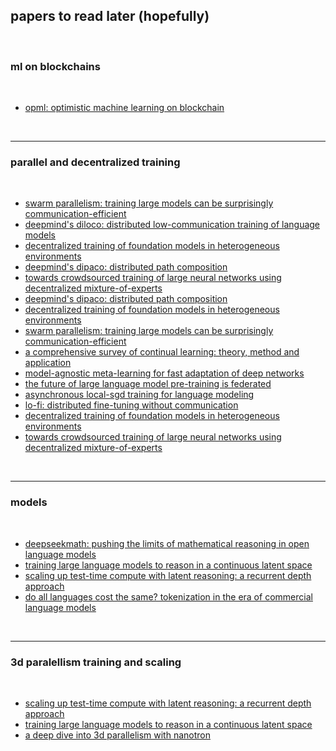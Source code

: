 ## papers to read later (hopefully)

<br>


### ml on blockchains

<br>

* [opml: optimistic machine learning on blockchain](https://arxiv.org/pdf/2401.17555)

<br>

---

### parallel and decentralized training

<br>

* [swarm parallelism: training large models
can be surprisingly communication-efficient](https://arxiv.org/pdf/2301.11913)
* [deepmind's diloco: distributed low-communication
training of language models](https://arxiv.org/pdf/2311.08105)
* [decentralized training of foundation models in
heterogeneous environments](https://arxiv.org/pdf/2206.01288)
* [deepmind's dipaco: distributed path composition](https://arxiv.org/pdf/2403.10616)
* [towards crowdsourced training of large neural
networks using decentralized mixture-of-experts](https://arxiv.org/pdf/2002.04013)
* [deepmind's dipaco: distributed path composition](https://arxiv.org/pdf/2403.10616)
* [decentralized training of foundation models in
heterogeneous environments](https://arxiv.org/pdf/2206.01288)
* [swarm parallelism: training large models
can be surprisingly communication-efficient](https://arxiv.org/pdf/2301.11913)
* [a comprehensive survey of continual learning:
theory, method and application](https://arxiv.org/pdf/2302.00487)
* [model-agnostic meta-learning for fast adaptation of deep networks](https://arxiv.org/pdf/1703.03400)
* [the future of large language model pre-training is federated](https://arxiv.org/abs/2405.10853v2)
* [asynchronous local-sgd training for
language modeling](https://arxiv.org/pdf/2401.09135)
* [lo-fi: distributed fine-tuning without communication](https://arxiv.org/pdf/2210.11948)
* [decentralized training of foundation models in
heterogeneous environments](https://arxiv.org/pdf/2206.01288)
* [towards crowdsourced training of large neural
networks using decentralized mixture-of-experts](https://arxiv.org/pdf/2002.04013)

<br>

---

### models

<br>

* [deepseekmath: pushing the limits of mathematical reasoning in open language models](https://arxiv.org/abs/2402.03300)
* [training large language models to reason in a continuous latent space](https://arxiv.org/abs/2412.06769)
* [scaling up test-time compute with latent reasoning: a recurrent depth approach](https://arxiv.org/abs/2502.05171)
* [do all languages cost the same? tokenization in the era of commercial language models](https://arxiv.org/abs/2305.13707)

<br>

---

### 3d paralellism training and scaling

<br>

* [scaling up test-time compute with latent reasoning: a recurrent depth approach](https://arxiv.org/abs/2502.05171)
* [training large language models to reason in a continuous latent space](https://arxiv.org/abs/2412.06769)
* [a deep dive into 3d parallelism with nanotron](https://tj-solergibert.github.io/post/3d-parallelism/)

